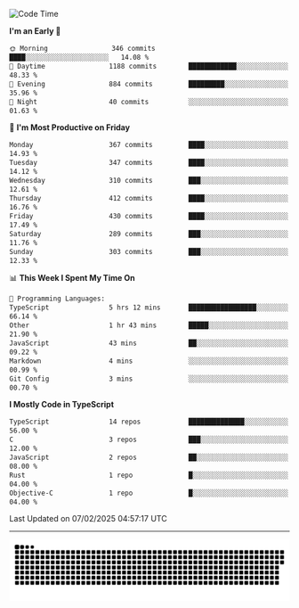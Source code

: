 <!--
<picture>
  <source
    srcset="https://github-readme-stats.vercel.app/api?username=kevinxft&show_icons=true&theme=dark"
    media="(prefers-color-scheme: dark)"
  />
  <source
    srcset="https://github-readme-stats.vercel.app/api?username=kevinxft&show_icons=true"
    media="(prefers-color-scheme: light), (prefers-color-scheme: no-preference)"
  />
  <img src="https://github-readme-stats.vercel.app/api?username=kevinxft&show_icons=true" />
</picture>
-->

<!--START_SECTION:waka-->
![Code Time](http://img.shields.io/badge/Code%20Time-3%2C065%20hrs%2034%20mins-blue)

**I'm an Early 🐤** 

```text
🌞 Morning                346 commits         ████░░░░░░░░░░░░░░░░░░░░░   14.08 % 
🌆 Daytime                1188 commits        ████████████░░░░░░░░░░░░░   48.33 % 
🌃 Evening                884 commits         █████████░░░░░░░░░░░░░░░░   35.96 % 
🌙 Night                  40 commits          ░░░░░░░░░░░░░░░░░░░░░░░░░   01.63 % 
```
📅 **I'm Most Productive on Friday** 

```text
Monday                   367 commits         ████░░░░░░░░░░░░░░░░░░░░░   14.93 % 
Tuesday                  347 commits         ████░░░░░░░░░░░░░░░░░░░░░   14.12 % 
Wednesday                310 commits         ███░░░░░░░░░░░░░░░░░░░░░░   12.61 % 
Thursday                 412 commits         ████░░░░░░░░░░░░░░░░░░░░░   16.76 % 
Friday                   430 commits         ████░░░░░░░░░░░░░░░░░░░░░   17.49 % 
Saturday                 289 commits         ███░░░░░░░░░░░░░░░░░░░░░░   11.76 % 
Sunday                   303 commits         ███░░░░░░░░░░░░░░░░░░░░░░   12.33 % 
```


📊 **This Week I Spent My Time On** 

```text
💬 Programming Languages: 
TypeScript               5 hrs 12 mins       █████████████████░░░░░░░░   66.14 % 
Other                    1 hr 43 mins        █████░░░░░░░░░░░░░░░░░░░░   21.90 % 
JavaScript               43 mins             ██░░░░░░░░░░░░░░░░░░░░░░░   09.22 % 
Markdown                 4 mins              ░░░░░░░░░░░░░░░░░░░░░░░░░   00.99 % 
Git Config               3 mins              ░░░░░░░░░░░░░░░░░░░░░░░░░   00.70 % 
```

**I Mostly Code in TypeScript** 

```text
TypeScript               14 repos            ██████████████░░░░░░░░░░░   56.00 % 
C                        3 repos             ███░░░░░░░░░░░░░░░░░░░░░░   12.00 % 
JavaScript               2 repos             ██░░░░░░░░░░░░░░░░░░░░░░░   08.00 % 
Rust                     1 repo              █░░░░░░░░░░░░░░░░░░░░░░░░   04.00 % 
Objective-C              1 repo              █░░░░░░░░░░░░░░░░░░░░░░░░   04.00 % 
```




 Last Updated on 07/02/2025 04:57:17 UTC
<!--END_SECTION:waka-->

---

<picture>
  <source media="(prefers-color-scheme: dark)" srcset="https://raw.githubusercontent.com/kevinxft/kevinxft/output/github-contribution-grid-snake-dark.svg">
  <source media="(prefers-color-scheme: light)" srcset="https://raw.githubusercontent.com/kevinxft/kevinxft/output/github-contribution-grid-snake.svg">
  <img alt="github contribution grid snake animation" src="https://raw.githubusercontent.com/kevinxft/kevinxft/output/github-contribution-grid-snake.svg">
</picture>